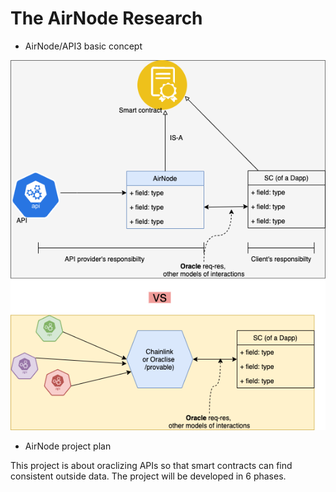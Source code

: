 # The AirNode Research

- AirNode/API3 basic concept

![The airnode/API3 concept](./The%20AirNode%20Research/API3Concept1.png?raw=true "The airnodeAPI3 concept")

- AirNode project plan

This project is about oraclizing APIs so that smart contracts can find consistent outside data.
The project will be developed in 6 phases.
